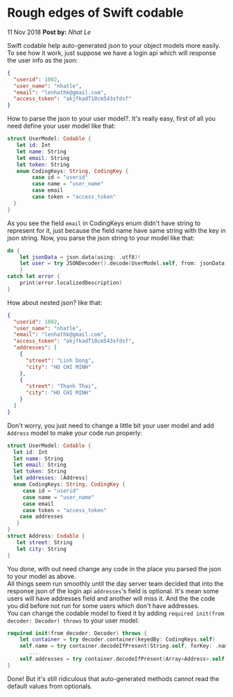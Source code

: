 # Rough edges of Swift codable

11 Nov 2018
**Post by:** _Nhat Le_

Swift codable help auto-generated json to your object models more easily.  
To see how it work, just suppose we have a login api which will response the user info as the json:

```json
{
  "userid": 1002,
  "user_name": "nhatle",
  "email": "lenhathk@gmail.com",
  "access_token": "akjfkadT10cm543sfdsf"
}
```

How to parse the json to your user model?. It's really easy, first of all you need define your user model like that:

```swift
struct UserModel: Codable {
   let id: Int
   let name: String
   let email: String
   let token: String
   enum CodingKeys: String, CodingKey {
        case id = "userid"
        case name = "user_name"
        case email
        case token = "access_token"
  }
}
```

As you see the field `email` in CodingKeys enum didn't have string to represent for it, just because the field name have same string with the key in json string. Now, you parse the json string to your model like that:

```swift
do {
    let jsonData = json.data(using: .utf8)!
    let user = try JSONDecoder().decode(UserModel.self, from: jsonData)
    }
catch let error {
    print(error.localizedDescription)
}
```

How about nested json? like that:

```json
{
  "userid": 1002,
  "user_name": "nhatle",
  "email": "lenhathk@gmail.com",
  "access_token": "akjfkadT10cm543sfdsf",
  "addresses": [
    {
      "street": "Linh Dong",
      "city": "HO CHI MINH"
    },
    {
      "street": "Thanh Thai",
      "city": "HO CHI MINH"
    }
  ]
}
```

Don't worry, you just need to change a little bit your user model and add `Address` model to make your code run properly:

```swift
struct UserModel: Codable {
  let id: Int
  let name: String
  let email: String
  let token: String
  let addresses: [Address]
  enum CodingKeys: String, CodingKey {
     case id = "userid"
     case name = "user_name"
     case email
     case token = "access_token"
    case addresses
   }
}
struct Address: Codable {
   let street: String
   let city: String
}
```

You done, with out need change any code in the place you parsed the json to your model as above.  
All things seem run smoothly until the day server team decided that into the response json of the login api `addresses`'s field is optional. It's mean some users will have addresses field and another will miss it. And the the code you did before not run for some users which don't have addresses.  
You can change the codable model to fixed it by adding `required init(from decoder: Decoder) throws` to your user model:

```swift
required init(from decoder: Decoder) throws {
    let container = try decoder.container(keyedBy: CodingKeys.self)
    self.name = try container.decodeIfPresent(String.self, forKey: .name) ?? "Your default value"
       ...
    self.addresses = try container.decodeIfPresent(Array<Address>.self, forKey: .addresses) ?? []
}
```

Done! But it's still ridiculous that auto-generated methods cannot read the default values from optionals.
